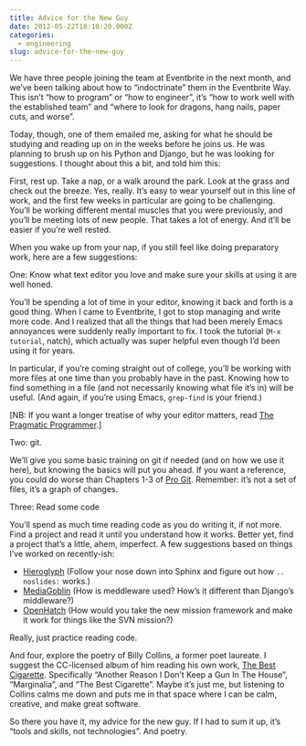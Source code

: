 ```yaml
---
title: Advice for the New Guy
date: 2012-05-22T18:10:20.000Z
categories:
  - engineering
slug: advice-for-the-new-guy
---
```

We have three people joining the team at Eventbrite in the next month, and we’ve
been talking about how to “indoctrinate” them in the Eventbrite Way. This isn’t
“how to program” or “how to engineer”, it’s “how to work well with the
established team” and “where to look for dragons, hang nails, paper cuts, and
worse”.

Today, though, one of them emailed me, asking for what he should be studying and
reading up on in the weeks before he joins us. He was planning to brush up on
his Python and Django, but he was looking for suggestions. I thought about this
a bit, and told him this:

First, rest up. Take a nap, or a walk around the park. Look at the grass and
check out the breeze. Yes, really. It’s easy to wear yourself out in this line
of work, and the first few weeks in particular are going to be challenging.
You’ll be working different mental muscles that you were previously, and you’ll
be meeting lots of new people. That takes a lot of energy. And it’ll be easier
if you’re well rested.

When you wake up from your nap, if you still feel like doing preparatory work,
here are a few suggestions:

One: Know what text editor you love and make sure your skills at using it are
well honed.

You’ll be spending a lot of time in your editor, knowing it back and forth is a
good thing. When I came to Eventbrite, I got to stop managing and write more
code. And I realized that all the things that had been merely Emacs annoyances
were suddenly really important to fix. I took the tutorial (`M-x tutorial`,
natch), which actually was super helpful even though I’d been using it for
years.

In particular, if you’re coming straight out of college, you’ll be working with
more files at one time than you probably have in the past. Knowing how to find
something in a file (and not necessarily knowing what file it’s in) will be
useful. (And again, if you’re using Emacs, `grep-find` is your friend.)

[NB: If you want a longer treatise of why your editor matters, read [The
Pragmatic Programmer][1].]

Two: git.

We’ll give you some basic training on git if needed (and on how we use it here),
but knowing the basics will put you ahead. If you want a reference, you could do
worse than Chapters 1-3 of [Pro Git][2]. Remember: it’s not a set of files,
it’s a graph of changes.

Three: Read some code

You’ll spend as much time reading code as you do writing it, if not more. Find a
project and read it until you understand how it works. Better yet, find a
project that’s a little, ahem, imperfect. A few suggestions based on things I’ve
worked on recently-ish:

* <a class="reference external"
  href="https://github.com/nyergler/hieroglyph">Hieroglyph</a> (Follow your nose
  down into Sphinx and figure out how `.. noslides:` works.)
* <a class="reference external" href="http://mediagoblin.org/">MediaGoblin</a>
  (How is meddleware used? How’s it different than Django’s middleware?)
* <a class="reference external" href="http://openhatch.org">OpenHatch</a> (How
  would you take the new mission framework and make it work for things like the
  SVN mission?)

Really, just practice reading code.

And four, explore the poetry of Billy Collins, a former poet laureate. I suggest
the CC-licensed album of him reading his own work, [The Best Cigarette][3].
Specifically “Another Reason I Don’t Keep a Gun In The House”, “Marginalia”, and
“The Best Cigarette”. Maybe it’s just me, but listening to Collins calms me down
and puts me in that space where I can be calm, creative, and make great
software.

So there you have it, my advice for the new guy. If I had to sum it up, it’s
“tools and skills, not technologies”. And poetry.



 [1]: https://en.wikipedia.org/wiki/The_Pragmatic_Programmer
 [2]: http://git-scm.com/book
 [3]: http://archive.org/details/BillyCollinsTheBestCigarette
